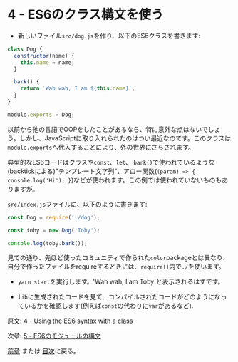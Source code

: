 # 4 - ES6のクラス構文を使う

- 新しいファイル`src/dog.js`を作り、以下のES6クラスを書きます:

```javascript
class Dog {
  constructor(name) {
    this.name = name;
  }

  bark() {
    return `Wah wah, I am ${this.name}`;
  }
}

module.exports = Dog;
```

以前から他の言語でOOPをしたことがあるなら、特に意外な点はないでしょう。しかし、JavaScriptに取り入れられたのはつい最近なのです。このクラスは`module.exports`へ代入することにより、外の世界にさらされます。

典型的なES6コードはクラスや`const`、`let`、 `bark()`で使われているような(backtickによる)"テンプレート文字列"、アロー関数(`(param) => { console.log('Hi'); }`)などが使われます。この例では使われていないものもありますが。

`src/index.js`ファイルに、以下のように書きます:

```javascript
const Dog = require('./dog');

const toby = new Dog('Toby');

console.log(toby.bark());
```

見ての通り、先ほど使ったコミュニティで作られた`color`packageとは異なり、自分で作ったファイルをrequireするときには、`require()`内で`./`を使います。

- `yarn start`を実行します。'Wah wah, I am Toby'と表示されるはずです。

- `lib`に生成されたコードを見て、コンパイルされたコードがどのようになっているかを確認します(例えば`const`の代わりに`var`があるなど).

原文: [4 - Using the ES6 syntax with a class](https://github.com/verekia/js-stack-from-scratch/tree/master/tutorial/4-es6-syntax-class)

次章: [5 - ES6のモジュールの構文](/tutorial/5-es6-modules-syntax)

[前章](/tutorial/3-es6-babel-gulp) または [目次](https://github.com/verekia/js-stack-from-scratch)に戻る。
